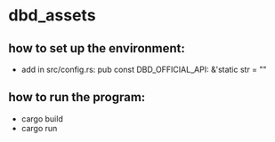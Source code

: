 # dbd_assets

## how to set up the environment:

- add in src/config.rs:
  pub const DBD_OFFICIAL_API: &'static str = ""

## how to run the program:

- cargo build
- cargo run
